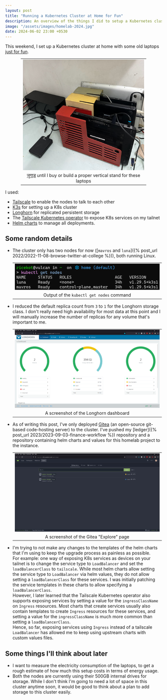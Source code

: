 ```yaml
---
layout: post
title: "Running a Kubernetes Cluster at Home for Fun"
description: An overview of the things I did to setup a Kubernetes cluster at home with old laptops.
image: "/assets/images/homelab-2024.jpg"
date: 2024-06-02 23:00 +0530
---
```


This weekend, I set up a Kubernetes cluster at home with some old laptops [just for fun](https://justforfunnoreally.dev/).

<center><table style="table-layout: auto; width: 80%">
<tbody><tr><td align="center">
<img src = "/assets/images/homelab-2024.jpg" alt="Image of a few laptops standing on their edge, inside plastic desk organizers intended for paper sheets">
</td></tr><tr><td align="center">
<a href="https://en.wikipedia.org/wiki/Jugaad">जुगाड़</a> until I buy or build a proper vertical stand for these laptops
</td></tr></tbody></table></center>

I used:
- [Tailscale](https://tailscale.com/) to enable the nodes to talk to each other
- [K3s](https://k3s.io/) for setting up a K8s cluster
- [Longhorn](https://longhorn.io/) for replicated persistent storage
- The [Tailscale Kubernetes operator](https://tailscale.com/kb/1236/kubernetes-operator) to expose K8s services on my tailnet
- [Helm charts](https://helm.sh/) to manage all deployments.


## Some random details
- The cluster only has two nodes for now ([`mavros` and `luna`]({% post_url 2022/2022-11-08-browse-twitter-at-college %})), both running Linux.
    <center><table style="table-layout: auto; width: 100%">
    <tbody><tr><td align="center">
    <img src = "/assets/images/homelab-2024-nodes.png" alt="Image of the output of the 'kubectl get nodes' command">
    </td></tr><tr><td align="center">
    Output of the <code>kubectl get nodes</code> command
    </td></tr></tbody></table></center>
- I reduced the default replica count from `3` to `1` for the Longhorn storage class.
  I don't really need high availability for most data at this point and I will manually increase the number of replicas for any volume that's important to me.
    <center><table style="table-layout: auto; width: 100%">
    <tbody><tr><td align="center">
    <img src = "/assets/images/homelab-2024-longhorn-ui.png" alt="A screenshot of the Longhorn Dashboard, containing an overview of the nodes and volumes in the cluster.">
    </td></tr><tr><td align="center">
    A screenshot of the Longhorn dashboard
    </td></tr></tbody></table></center>
- As of writing this post, I've only deployed [Gitea](https://gitea.kitty-paradise.ts.net/) (an open-source git-based code-hosting server) to the cluster.
  I've pushed my [ledger]({% post_url 2023/2023-09-03-finance-workflow %}) repository and a repository containing helm charts and values for this homelab project to the instance.
    <center><table style="table-layout: auto; width: 100%">
    <tbody><tr><td align="center">
    <img src = "/assets/images/homelab-2024-gitea-explore.png" alt="A screenshot of the Gitea 'Explore' page, containing a list of all repositories in the instance.">
    </td></tr><tr><td align="center">
    A screenshot of the Gitea "Explore" page
    </td></tr></tbody></table></center>
- I'm trying to not make any changes to the templates of the helm charts that I'm using to keep the upgrade process as painless as possible.  
  For example: one way of exposing K8s services as devices on your tailnet is to change the service type to `LoadBalancer` and set the `loadBalancerClass` to `tailscale`.
  While most helm charts allow setting the service type to `LoadBalancer` via helm values, they do not allow setting a `loadBalancerClass` for these services.
  I was initially patching the service templates in these charts to allow specifying a `loadBalancerClass`.  
  However, I later learned that the Tailscale Kubernetes operator also supports exposing services by setting a value for the `ingressClassName` on `Ingress` resources.
  Most charts that create services usually also contain templates to create `Ingress` resources for these services, and setting a value for the `ingressClassName` is much more common than setting a `loadBalancerClass`.  
  Hence, so far, exposing services using `Ingress` instead of a tailscale `LoadBalancer` has allowed me to keep using upstream charts with custom values files.

## Some things I'll think about later
- I want to measure the electricity consumption of the laptops, to get a rough estimate of how much this setup costs in terms of energy usage.
- Both the nodes are currently using their 500GB internal drives for storage. While I don't think I'm going to need a lot of space in this cluster anytime soon, it would be good to think about a plan to add storage to this cluster easily.
